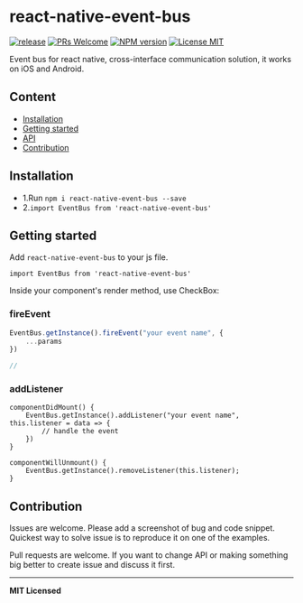 # react-native-event-bus

[ ![release](https://img.shields.io/github/release/crazycodeboy/react-native-event-bus.svg?maxAge=2592000?style=flat-square)](https://github.com/crazycodeboy/react-native-event-bus/releases)
[ ![PRs Welcome](https://img.shields.io/badge/PRs-Welcome-brightgreen.svg)](https://github.com/crazycodeboy/react-native-event-bus/pulls)
[ ![NPM version](http://img.shields.io/npm/v/react-native-event-bus.svg?style=flat)](https://www.npmjs.com/package/react-native-event-bus)
[![License MIT](http://img.shields.io/badge/license-MIT-orange.svg?style=flat)](https://raw.githubusercontent.com/crazycodeboy/react-native-event-bus/master/LICENSE)

Event bus for react native, cross-interface communication solution, it works on iOS and Android.

## Content

- [Installation](#installation)
- [Getting started](#getting-started)
- [API](#api)
- [Contribution](#contribution)


## Installation

* 1.Run `npm i react-native-event-bus --save`
* 2.`import EventBus from 'react-native-event-bus'`

## Getting started  

Add `react-native-event-bus` to your js file.   

`import EventBus from 'react-native-event-bus'`

Inside your component's render method, use CheckBox:   

### fireEvent

```javascript
EventBus.getInstance().fireEvent("your event name", {
    ...params
})

//
```

### addListener

```
componentDidMount() {
    EventBus.getInstance().addListener("your event name", this.listener = data => {
        // handle the event
    })
}

componentWillUnmount() {
    EventBus.getInstance().removeListener(this.listener);
}
```

## Contribution

Issues are welcome. Please add a screenshot of bug and code snippet. Quickest way to solve issue is to reproduce it on one of the examples.

Pull requests are welcome. If you want to change API or making something big better to create issue and discuss it first.

---

**MIT Licensed**
